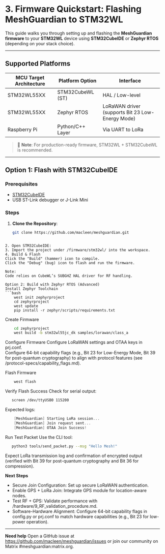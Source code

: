 # 3. Firmware Quickstart: Flashing MeshGuardian to STM32WL

This guide walks you through setting up and flashing the **MeshGuardian firmware** to your **STM32WL** device using **STM32CubeIDE** or **Zephyr RTOS** (depending on your stack choice).

---

## Supported Platforms

| MCU Target Architecture | Platform Option      | Interface         |
|-------------------------|----------------------|-------------------|
| STM32WL55XX             | STM32CubeWL (ST)     | HAL / Low-level   |
| STM32WL55XX             | Zephyr RTOS          | LoRaWAN driver (supports Bit 23 Low-Energy Mode) |
| Raspberry Pi            | Python/C++ Layer     | Via UART to LoRa  |

> 📌 **Note**: For production-ready firmware, STM32WL + STM32CubeWL is recommended.

---

## Option 1: Flash with STM32CubeIDE

### Prerequisites
- [STM32CubeIDE](https://www.st.com/en_US/development-tools/stm32cubeide.html)
- USB ST-Link debugger or J-Link Mini

### Steps
1. **Clone the Repository**:
   ```bash
   git clone https://github.com/macleen/meshguardian.git
```

2. Open STM32CubeIDE:
3. Import the project under /firmware/stm32wl/ into the workspace.
4. Build & Flash
Click the "Build" (hammer) icon to compile.  
Click the "Debug" (bug) icon to flash and run the firmware.  

Note:  
Code relies on CubeWL’s SUBGHZ HAL driver for RF handling.    

Option 2: Build with Zephyr RTOS (Advanced)  
Install Zephyr Toolchain  
```bash
    west init zephyrproject
    cd zephyrproject
    west update
    pip install -r zephyr/scripts/requirements.txt
```
Create Firmware
```bash
    cd zephyrproject
    west build -b stm32wl55jc_dk samples/lorawan/class_a
```

Configure Firmware
Configure LoRaWAN settings and OTAA keys in prj.conf.  
Configure 64-bit capability flags (e.g., Bit 23 for Low-Energy Mode, Bit 39 for post-quantum cryptography) to align with protocol features (see /protocol-specs/capability_flags.md).

Flash Firmware
```bash
    west flash
```

Verify Flash Success
Check for serial output:
```bash
   screen /dev/ttyUSB0 115200
```
Expected logs:
```csharp
    [MeshGuardian] Starting LoRa session...
    [MeshGuardian] Join request sent...
    [MeshGuardian] OTAA Join Success!
```
Run Test Packet
Use the CLI tool:
```bash
   python3 tools/send_packet.py --msg "Hello Mesh!"
```
Expect LoRa transmission log and confirmation of encrypted output (verified with Bit 39 for post-quantum cryptography and Bit 36 for compression).


**Next Steps**
- Secure Join Configuration: Set up secure LoRaWAN authentication.
- Enable GPS + LoRa Join: Integrate GPS module for location-aware nodes.
- Test RF + GPS: Validate performance with /hardware/9_RF_validation_procedure.md.
-  Software-Hardware Alignment: Configure 64-bit capability flags in config.py or prj.conf to match hardware capabilities (e.g., Bit 23 for low-power operation).

---

**Need help** Open a GitHub issue at https://github.com/macleen/meshguardian/issues or join our community on Matrix #meshguardian:matrix.org.
